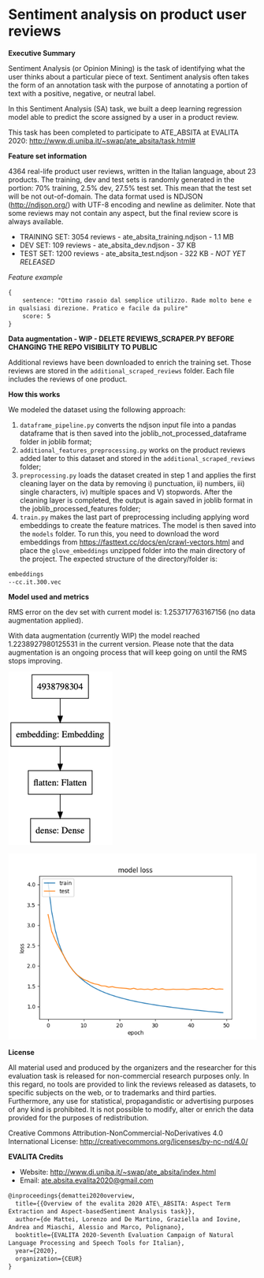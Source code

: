 # Sentiment analysis on product user reviews

**Executive Summary**

Sentiment Analysis (or Opinion Mining) is the task of identifying what the user thinks about a particular piece of text. Sentiment analysis often takes the form of an annotation task with the purpose of annotating a portion of text with a positive, negative, or neutral label.

In this Sentiment Analysis (SA) task, we built a deep learning regression model able to predict the score assigned by a user in a product review.

This task has been completed to participate to ATE_ABSITA at EVALITA 2020: http://www.di.uniba.it/~swap/ate_absita/task.html#

**Feature set information**

4364 real-life product user reviews, written in the Italian language, about 23 products. The training, dev and test sets is randomly generated in the
portion: 70% training, 2.5% dev, 27.5% test set.
This mean that the test set will be not out-of-domain. The data format used is NDJSON (http://ndjson.org/) with UTF-8 encoding and newline as delimiter.
Note that some reviews may not contain any aspect, but the final review score is always available.

- TRAINING SET: 3054 reviews - ate_absita_training.ndjson - 1.1 MB
- DEV SET: 109 reviews - ate_absita_dev.ndjson - 37 KB
- TEST SET: 1200 reviews - ate_absita_test.ndjson - 322 KB - *NOT YET RELEASED*

*Feature example*
```
{
    sentence: "Ottimo rasoio dal semplice utilizzo. Rade molto bene e in qualsiasi direzione. Pratico e facile da pulire"
    score: 5
}
```
**Data augmentation - WIP - DELETE REVIEWS_SCRAPER.PY BEFORE CHANGING THE REPO VISIBILITY TO PUBLIC**

Additional reviews have been downloaded to enrich the training set. Those reviews are stored in the ```additional_scraped_reviews``` folder. Each file includes the reviews of one product.

**How this works**

We modeled the dataset using the following approach:

1) ```dataframe_pipeline.py``` converts the ndjson input file into a pandas dataframe that is then saved into the joblib_not_processed_dataframe folder in joblib format;
2) ```additional_features_preprocessing.py``` works on the product reviews added later to this dataset and stored in the ```additional_scraped_reviews``` folder;
3) ```preprocessing.py``` loads the dataset created in step 1 and applies the first cleaning layer on the data by removing i) punctuation, ii) numbers, iii) single characters, iv) multiple spaces and V) stopwords. After the cleaning layer is completed, the output is again saved in joblib format in the joblib_processed_features folder;
4) ```train.py``` makes the last part of preprocessing including applying word embeddings to create the feature matrices. The model is then saved into the ```models``` folder. To run this, you need to download the word embeddings from https://fasttext.cc/docs/en/crawl-vectors.html and place the ```glove_embeddings``` unzipped folder into the main directory of the project. The expected structure of the directory/folder is:

```
embeddings
--cc.it.300.vec
```

**Model used and metrics**

RMS error on the dev set with current model is: 1.253717763167156 (no data augmentation applied).

With data augmentation (currently WIP) the model reached 1.2238927980125531 in the current version. Please note that the data augmentation is an ongoing process that will keep going on until the RMS stops improving.

![](https://github.com/marcogdepinto/Sentiment_Analysis_On_Product_User_Reviews/blob/master/models/model.png)

![](https://github.com/marcogdepinto/Sentiment_Analysis_On_Product_User_Reviews/blob/master/loss.png)

**License**

All material used and produced by the organizers and the researcher for this evaluation task is released for non-commercial research purposes only. In this regard, no tools are provided to link the reviews released as datasets, to specific subjects on the web, or to trademarks and third parties. Furthermore, any use for statistical, propagandistic or advertising purposes of any kind is prohibited. It is not possible to modify, alter or enrich the data provided for the purposes of redistribution.

Creative Commons Attribution-NonCommercial-NoDerivatives 4.0 International License: http://creativecommons.org/licenses/by-nc-nd/4.0/

**EVALITA Credits**

- Website: http://www.di.uniba.it/~swap/ate_absita/index.html
- Email: ate.absita.evalita2020@gmail.com

```
@inproceedings{demattei2020overview,
  title={{Overview of the evalita 2020 ATE\_ABSITA: Aspect Term Extraction and Aspect-basedSentiment Analysis task}},
  author={de Mattei, Lorenzo and De Martino, Graziella and Iovine, Andrea and Miaschi, Alessio and Marco, Polignano},
  booktitle={EVALITA 2020-Seventh Evaluation Campaign of Natural Language Processing and Speech Tools for Italian},
  year={2020},
  organization={CEUR}
}
```
